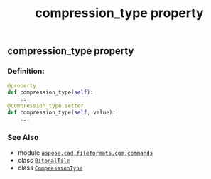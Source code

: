 ﻿---
title: compression_type property
second_title: Aspose.CAD for Python via .NET API References
description: 
type: docs
weight: 70
url: /python-net/aspose.cad.fileformats.cgm.commands/bitonaltile/compression_type/
is_root: false
---

## compression_type property

### Definition:
```python
@property
def compression_type(self):
    ...
@compression_type.setter
def compression_type(self, value):
    ...
```

### See Also
* module [`aspose.cad.fileformats.cgm.commands`](../../)
* class [`BitonalTile`](/cad/python-net/aspose.cad.fileformats.cgm.commands/bitonaltile)
* class [`CompressionType`](/cad/python-net/aspose.cad.fileformats.cgm.enums/compressiontype)
